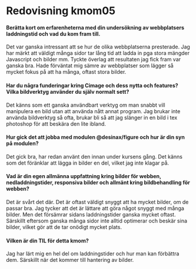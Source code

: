 ---
---
Redovisning kmom05
=========================

#### Berätta kort om erfarenheterna med din undersökning av webbplatsers laddningstid och vad du kom fram till.
Det var ganska intressant att se hur de olika webbplatserna presterade. Jag har märkt att väldigt många sidor tar lång tid 
att ladda in pga stora mängder Javascript och bilder mm. Tyckte överlag att resultaten jag fick fram var ganska bra. Hade förväntat mig 
sämre av webbplatser som lägger så mycket fokus på att ha många, oftast stora bilder.

#### Har du några funderingar kring Cimage och dess nytta och features? Vilka bildverktyg använder du själv normalt sett?
Det känns som ett ganska användbart verktyg om man snabbt vill manipulera en bild utan att använda nått annat program. Jag brukar inte använda bildverktyg så ofta, brukar bli så att jag slänger in en bild i tex photoshop för att beskära den lite ibland.

#### Hur gick det att jobba med modulen @desinax/figure och hur är din syn på modulen?
Det gick bra, har redan använt den innan under kursens gång. Det känns som det föränklar att lägga in bilder en del, vilket jag inte klagar på.

#### Vad är din egen allmänna uppfattning kring bilder för webben, nedladdningstider, responsiva bilder och allmänt kring bildbehandling för webben?
Det är svårt det där. Det är oftast väldigt snyggt att ha mycket bilder, om de passar bra. Jag tycker att det är lättare att göra något snyggt med många bilder. Men det försämrar sidans laddningstider ganska mycket oftast. Särskillt eftersom ganska många sidor inte alltid optimerar och beskär sina bilder, vilket gör att de tar onödigt mycket plats.

#### Vilken är din TIL för detta kmom?
Jag har lärt mig en hel del om laddningstider och hur man kan förbättra dem. Särskillt när det kommer till hantering av bilder.